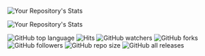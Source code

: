  ![Your Repository's Stats](https://github-readme-stats.vercel.app/api?username=christophe-freijanes&show_icons=true)

 ![Your Repository's Stats](https://github-readme-stats.vercel.app/api/top-langs/?username=christophe-freijanes&theme=blue-green)
 
 ![GitHub top language](https://img.shields.io/github/languages/top/christophe-freijanes/christophe-freijanes?style=flat-square) ![Hits](https://hitcounter.pythonanywhere.com/count/tag.svg?url=https://github.com/christophe-freijanes/formation) ![GitHub watchers](https://img.shields.io/github/watchers/christophe-freijanes/christophe-freijanes?style=flat-square) ![GitHub forks](https://img.shields.io/github/forks/christophe-freijanes/christophe-freijanes?style=flat-square) ![GitHub followers](https://img.shields.io/github/followers/christophe-freijanes?style=flat-square) ![GitHub repo size](https://img.shields.io/github/repo-size/christophe-freijanes/christophe-freijanes?style=flat-square) ![GitHub all releases](https://img.shields.io/github/downloads/christophe-freijanes/christophe-freijanes/total?style=flat-square)
